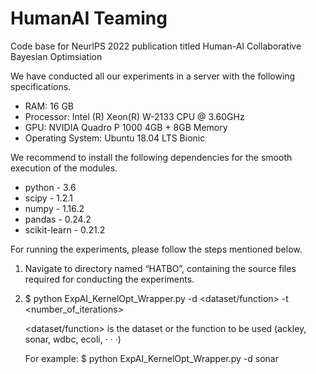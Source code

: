 # HumanAI Teaming
Code base for NeurIPS 2022 publication titled Human-AI Collaborative Bayesian Optimsiation

We have conducted all our experiments in a server with the following specifications.
* RAM: 16 GB
* Processor: Intel (R) Xeon(R) W-2133 CPU @ 3.60GHz
* GPU: NVIDIA Quadro P 1000 4GB + 8GB Memory
* Operating System: Ubuntu 18.04 LTS Bionic

We recommend to install the following dependencies for the smooth execution of the
modules.
* python - 3.6
* scipy - 1.2.1
* numpy - 1.16.2
* pandas - 0.24.2
* scikit-learn - 0.21.2

For running the experiments, please follow the steps mentioned below.
1. Navigate to directory named “HATBO”, containing the source files required for conducting the experiments.
2. $ python ExpAI_KernelOpt_Wrapper.py -d <dataset/function> -t <number_of_iterations>

    <dataset/function> is the dataset or the function to be used (ackley, sonar, wdbc, ecoli, · · ·)
    
    For example: $ python ExpAI_KernelOpt_Wrapper.py -d sonar
